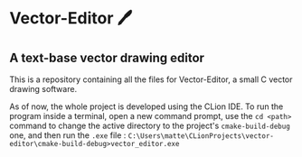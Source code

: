 # Vector-Editor 🖊️
## A text-base vector drawing editor

This is a repository containing all the files for Vector-Editor, a small C vector drawing software.

As of now, the whole project is developed using the CLion IDE. To run the program inside a terminal,
open a new command prompt, use the `cd <path>` command to change the active directory to the project's 
`cmake-build-debug` one, and then run the `.exe` file :
`C:\Users\matte\CLionProjects\vector-editor\cmake-build-debug>vector_editor.exe`